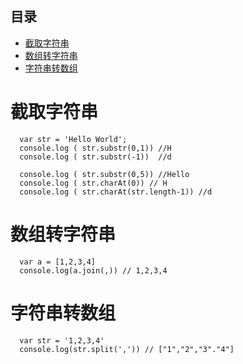 ## 目录  

- [截取字符串](#截取字符串)
- [数组转字符串](#数组转字符串)
- [字符串转数组](#字符串转数组)

# 截取字符串

```
  var str = 'Hello World';
  console.log ( str.substr(0,1)) //H
  console.log ( str.substr(-1))  //d

  console.log ( str.substr(0,5)) //Hello
  console.log ( str.charAt(0)) // H
  console.log ( str.charAt(str.length-1)) //d
```

# 数组转字符串

```
  var a = [1,2,3,4]
  console.log(a.join(,)) // 1,2,3,4

```

# 字符串转数组

```
  var str = '1,2,3,4'
  console.log(str.split(',')) // ["1","2","3"."4"]
```

